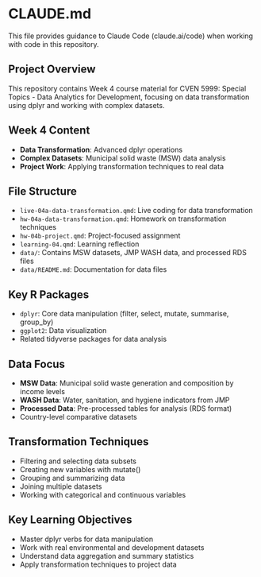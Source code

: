 # CLAUDE.md

This file provides guidance to Claude Code (claude.ai/code) when working with code in this repository.

## Project Overview

This repository contains Week 4 course material for CVEN 5999: Special Topics - Data Analytics for Development, focusing on data transformation using dplyr and working with complex datasets.

## Week 4 Content

- **Data Transformation**: Advanced dplyr operations
- **Complex Datasets**: Municipal solid waste (MSW) data analysis
- **Project Work**: Applying transformation techniques to real data

## File Structure

- `live-04a-data-transformation.qmd`: Live coding for data transformation
- `hw-04a-data-transformation.qmd`: Homework on transformation techniques
- `hw-04b-project.qmd`: Project-focused assignment
- `learning-04.qmd`: Learning reflection
- `data/`: Contains MSW datasets, JMP WASH data, and processed RDS files
- `data/README.md`: Documentation for data files

## Key R Packages

- `dplyr`: Core data manipulation (filter, select, mutate, summarise, group_by)
- `ggplot2`: Data visualization
- Related tidyverse packages for data analysis

## Data Focus

- **MSW Data**: Municipal solid waste generation and composition by income levels
- **WASH Data**: Water, sanitation, and hygiene indicators from JMP
- **Processed Data**: Pre-processed tables for analysis (RDS format)
- Country-level comparative datasets

## Transformation Techniques

- Filtering and selecting data subsets
- Creating new variables with mutate()
- Grouping and summarizing data
- Joining multiple datasets
- Working with categorical and continuous variables

## Key Learning Objectives

- Master dplyr verbs for data manipulation
- Work with real environmental and development datasets
- Understand data aggregation and summary statistics
- Apply transformation techniques to project data